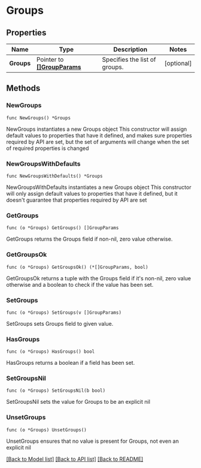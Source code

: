 # Groups

## Properties

Name | Type | Description | Notes
------------ | ------------- | ------------- | -------------
**Groups** | Pointer to [**[]GroupParams**](GroupParams.md) | Specifies the list of groups. | [optional] 

## Methods

### NewGroups

`func NewGroups() *Groups`

NewGroups instantiates a new Groups object
This constructor will assign default values to properties that have it defined,
and makes sure properties required by API are set, but the set of arguments
will change when the set of required properties is changed

### NewGroupsWithDefaults

`func NewGroupsWithDefaults() *Groups`

NewGroupsWithDefaults instantiates a new Groups object
This constructor will only assign default values to properties that have it defined,
but it doesn't guarantee that properties required by API are set

### GetGroups

`func (o *Groups) GetGroups() []GroupParams`

GetGroups returns the Groups field if non-nil, zero value otherwise.

### GetGroupsOk

`func (o *Groups) GetGroupsOk() (*[]GroupParams, bool)`

GetGroupsOk returns a tuple with the Groups field if it's non-nil, zero value otherwise
and a boolean to check if the value has been set.

### SetGroups

`func (o *Groups) SetGroups(v []GroupParams)`

SetGroups sets Groups field to given value.

### HasGroups

`func (o *Groups) HasGroups() bool`

HasGroups returns a boolean if a field has been set.

### SetGroupsNil

`func (o *Groups) SetGroupsNil(b bool)`

 SetGroupsNil sets the value for Groups to be an explicit nil

### UnsetGroups
`func (o *Groups) UnsetGroups()`

UnsetGroups ensures that no value is present for Groups, not even an explicit nil

[[Back to Model list]](../README.md#documentation-for-models) [[Back to API list]](../README.md#documentation-for-api-endpoints) [[Back to README]](../README.md)


